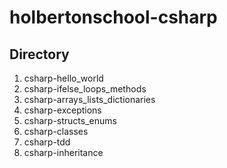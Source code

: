 # holbertonschool-csharp
## Directory
1) csharp-hello_world
2) csharp-ifelse_loops_methods
3) csharp-arrays_lists_dictionaries
4) csharp-exceptions
5) csharp-structs_enums
6) csharp-classes
7) csharp-tdd
8) csharp-inheritance

